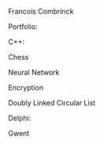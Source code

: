 Francois Combrinck

Portfolio:


C++:


Chess


Neural Network


Encryption


Doubly Linked Circular List


Delphi:


Gwent
